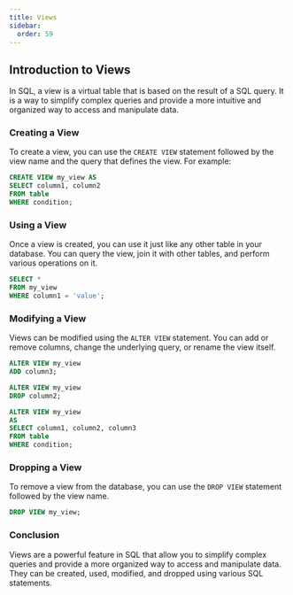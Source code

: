 ```yaml
---
title: Views
sidebar:
  order: 59
---
```


## Introduction to Views

In SQL, a view is a virtual table that is based on the result of a SQL query. It is a way to simplify complex queries and provide a more intuitive and organized way to access and manipulate data.

### Creating a View

To create a view, you can use the `CREATE VIEW` statement followed by the view name and the query that defines the view. For example:

```sql
CREATE VIEW my_view AS
SELECT column1, column2
FROM table
WHERE condition;
```

### Using a View

Once a view is created, you can use it just like any other table in your database. You can query the view, join it with other tables, and perform various operations on it.

```sql
SELECT *
FROM my_view
WHERE column1 = 'value';
```

### Modifying a View

Views can be modified using the `ALTER VIEW` statement. You can add or remove columns, change the underlying query, or rename the view itself.

```sql
ALTER VIEW my_view
ADD column3;

ALTER VIEW my_view
DROP column2;

ALTER VIEW my_view
AS
SELECT column1, column2, column3
FROM table
WHERE condition;
```

### Dropping a View

To remove a view from the database, you can use the `DROP VIEW` statement followed by the view name.

```sql
DROP VIEW my_view;
```

### Conclusion

Views are a powerful feature in SQL that allow you to simplify complex queries and provide a more organized way to access and manipulate data. They can be created, used, modified, and dropped using various SQL statements.

